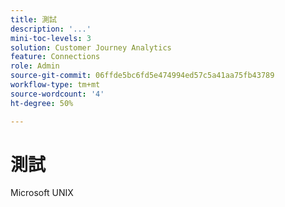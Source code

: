 ```yaml
---
title: 測試
description: '...'
mini-toc-levels: 3
solution: Customer Journey Analytics
feature: Connections
role: Admin
source-git-commit: 06ffde5bc6fd5e474994ed57c5a41aa75fb43789
workflow-type: tm+mt
source-wordcount: '4'
ht-degree: 50%

---
```



# 測試

Microsoft
UNIX
